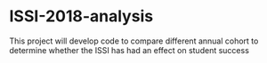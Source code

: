 # ISSI-2018-analysis
This project will  develop code to compare different annual cohort to determine whether the ISSI has had an effect on student success
